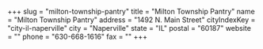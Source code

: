 +++
slug = "milton-township-pantry"
title = "Milton Township Pantry"
name = "Milton Township Pantry"
address = "1492 N. Main Street"
cityIndexKey = "city-il-naperville"
city = "Naperville"
state = "IL"
postal = "60187"
website = ""
phone = "630-668-1616"
fax = ""
+++
